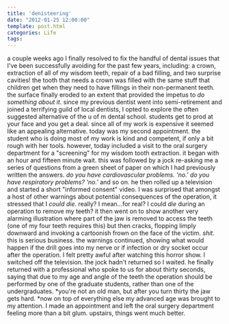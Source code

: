 ```yaml
---
title: 'denisteering'
date: "2012-01-25 12:00:00"
template: post.html
categories: Life
tags:
---
```


a couple weeks ago I finally resolved to fix the handful of dental issues that I've been successfully avoiding for the past few years, including: a crown, extraction of all of my wisdom teeth, repair of a bad filling, and two surprise cavities! the tooth that needs a crown was filled with the same stuff that children get when they need to have fillings in their non-permanent teeth. the surface finally eroded to an extent that provided the impetus to *do something about it*. since my previous dentist went into semi-retirement and joined a terrifying guild of local dentists, I opted to explore the often suggested alternative of the u of m dental school. students get to prod at your face and you get a deal. since all of my work is expensive it seemed like an appealing alternative. today was my second appointment. the student who is doing most of my work is kind and competent, if only a bit rough with her tools. however, today included a visit to the oral surgery department for a "screening" for my wisdom tooth extraction. it began with an hour and fifteen minute wait. this was followed by a jock re-asking me a series of questions from a green sheet of paper on which I had previously written the answers. *do you have cardiovascular problems. 'no.' do you have respiratory problems? 'no.'* and so on. he then rolled up a television and started a short "informed consent" video. I was surprised that amongst a host of other warnings about potential consequences of the operation, it stressed that I *could die*. really? I mean...for real? I could *die* during an operation to remove my teeth? it then went on to show another very alarming illustration where part of the jaw is removed to access the teeth (one of my four teeth requires this) but then cracks, flopping limply downward and invoking a cartoonish frown on the face of the victim. *shit*. this is serious business. the warnings continued, showing what would happen if the drill goes into my nerve or if infection or dry socket occur after the operation. I felt pretty awful after watching this horror show. I switched off the television. the jock hadn't returned so I waited. he finally returned with a professional who spoke to us for about thirty seconds, saying that due to my age and angle of the teeth the operation should be performed by one of the graduate students, rather than one of the undergraduates. *you're not an old man, but after you turn thirty the jaw gets hard. *now on top of everything else my advanced age was brought to my attention. I made an appointment and left the oral surgery department feeling more than a bit glum. upstairs, things went much better.